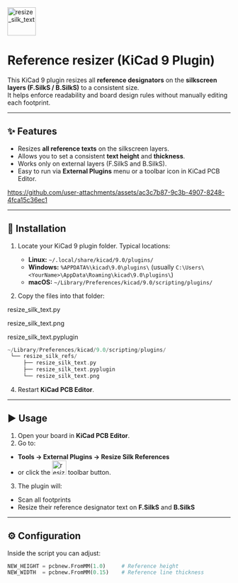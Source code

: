 <img width="64" height="64" alt="resize_silk_text" src="https://github.com/user-attachments/assets/056d83e3-8ee5-46fe-9741-2336cf1fbf9b" />

# Reference resizer (KiCad 9 Plugin)
This KiCad 9 plugin resizes all **reference designators** on the **silkscreen layers (F.SilkS / B.SilkS)** to a consistent size.  
It helps enforce readability and board design rules without manually editing each footprint.

---

## ✨ Features
- Resizes **all reference texts** on the silkscreen layers.
- Allows you to set a consistent **text height** and **thickness**.
- Works only on external layers (F.SilkS and B.SilkS).
- Easy to run via **External Plugins** menu or a toolbar icon in KiCad PCB Editor.


https://github.com/user-attachments/assets/ac3c7b87-9c3b-4907-8248-4fca15c36ec1


---

## 📂 Installation

1. Locate your KiCad 9 plugin folder. Typical locations:
   - **Linux:** `~/.local/share/kicad/9.0/plugins/`
   - **Windows:** `%APPDATA%\kicad\9.0\plugins\`
     (usually `C:\Users\<YourName>\AppData\Roaming\kicad\9.0\plugins\`)
   - **macOS:** `~/Library/Preferences/kicad/9.0/scripting/plugins/`

2. Copy the files into that folder:

resize_silk_text.py

resize_silk_text.png

resize_silk_text.pyplugin

```swift
~/Library/Preferences/kicad/9.0/scripting/plugins/
 └── resize_silk_refs/
     ├── resize_silk_text.py
     ├── resize_silk_text.pyplugin
     └── resize_silk_text.png
```


4. Restart **KiCad PCB Editor**.

---

## ▶️ Usage

1. Open your board in **KiCad PCB Editor**.
2. Go to:
- **Tools → External Plugins → Resize Silk References**
- or click the <img width="32" height="32" alt="resize_silk_text" src="https://github.com/user-attachments/assets/056d83e3-8ee5-46fe-9741-2336cf1fbf9b" />
 toolbar button.
3. The plugin will:
- Scan all footprints
- Resize their reference designator text on **F.SilkS** and **B.SilkS**

---

## ⚙️ Configuration
Inside the script you can adjust:
```python
NEW_HEIGHT = pcbnew.FromMM(1.0)     # Reference height
NEW_WIDTH  = pcbnew.FromMM(0.15)    # Reference line thickness

